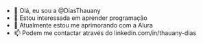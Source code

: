 - 👋 Olá, eu sou a @DiasThauany
- 👀 Estou interessada em aprender programação
- 🌱  Atualmente estou me aprimorando com a Alura
- 📫 Podem me contactar através do linkedin.com/in/thauany-dias

<!---
thauanyddaf/thauanyddaf is a ✨ special ✨ repository because its `README.md` (this file) appears on your GitHub profile.
You can click the Preview link to take a look at your changes.
--->
